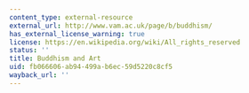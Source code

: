 ```yaml
---
content_type: external-resource
external_url: http://www.vam.ac.uk/page/b/buddhism/
has_external_license_warning: true
license: https://en.wikipedia.org/wiki/All_rights_reserved
status: ''
title: Buddhism and Art
uid: fb066606-ab94-499a-b6ec-59d5220c8cf5
wayback_url: ''
---
```

